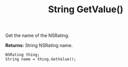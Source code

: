 ﻿---
uid: crmscript_ref_NSRating_GetValue
title: String GetValue()
intellisense: NSRating.GetValue
keywords: NSRating, GetValue
so.topic: reference
---

Get the name of the NSRating.

**Returns:** String NSRating name.

```crmscript
NSRating thing;
String name = thing.GetValue();
```

